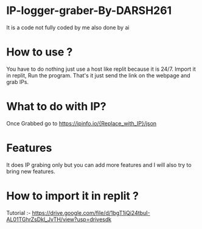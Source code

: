 # IP-logger-graber-By-DARSH261
It is a code not fully coded by me also done by ai
# How to use ?
You have to do nothing just use a host like replit because it is 24/7. Import it in replit, Run the program. That's it just send the link on the webpage and grab IPs.

# What to do with IP?
Once Grabbed go to https://ipinfo.io/{Replace_with_IP}/json
# Features
It does IP grabing only but you can add more features and I will also try to bring new features.
# How to import it in replit ?
Tutorial :- https://drive.google.com/file/d/1bgT1iQi24tbuI-AL01TGhrZsDkl_JvTH/view?usp=drivesdk
 
